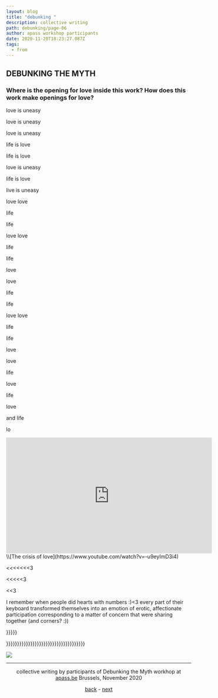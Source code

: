 ```yaml
---
layout: blog
title: "debunking "
description: collective writing
path: debunking/page-06
author: apass workshop participants
date: 2020-11-20T18:23:27.087Z
tags:
  - from
---
```

## DEBUNKING THE MYTH

### Where is the opening for love inside this work? How does this work make openings for love?

love is uneasy

love is uneasy

love is uneasy

life is love

life is love

love is uneasy

life is love

live is uneasy

love love

life

life

love love

life

life

love

love

life

life

love love

life

life

love

love

life

love

life

love

and life

lo

<iframe width="560" height="315" src="https://www.youtube-nocookie.com/embed/-u9eyImD3i4?controls=0" frameborder="0" allow="accelerometer; autoplay; clipboard-write; encrypted-media; gyroscope; picture-in-picture" allowfullscreen></iframe>
\\[The crisis of love](https://www.youtube.com/watch?v=-u9eyImD3i4)  

<<<<<<<3

<<<<<3

<<3

I remember when people did hearts with numbers :)<3 every part of their keyboard transformed themselves into an emotion of erotic, affectionate participation corresponding to a matter of concern that were sharing together (and corners? :))

}}}}}

}}}}}}}}}}}}}}}}}}}}}}}}}}}}}}}}}}}}

![](/static/img/thisistheway.jpg)


<hr>

<div align="center">
  
collective writing by participants of Debunking the Myth workhop at [apass.be](https://apass.be/debunking-the-myth) Brussels, November 2020
  
<a href="{{ '/posts/debunking/' | url }}">back</a> - <a href="{{ '/debunking/page-07/' | url }}">next</a>


